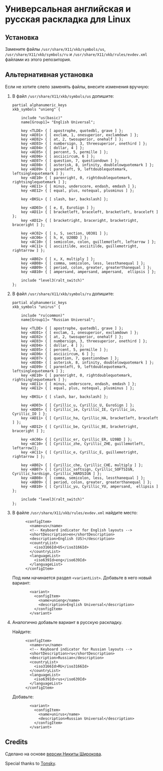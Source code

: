 # Универсальная английская и русская раскладка для Linux

## Установка

Замените файлы `/usr/share/X11/xkb/symbols/us`, `/usr/share/X11/xkb/symbols/ru` и `/usr/share/X11/xkb/rules/evdev.xml` файлами из этого репозитория.


## Альтернативная установка

Если не хотите слепо заменять файлы, внесите изменения вручную:

1.  В файл `/usr/share/X11/xkb/symbols/us` допишите:

    ```
    partial alphanumeric_keys
    xkb_symbols "unieng" {
      
        include "us(basic)"
        name[Group1]= "English Universal";

        key <TLDE> { [ apostrophe, quotedbl, grave ] };
        key <AE01> { [ exclam, 1, onesuperior, exclamdown ] };
        key <AE02> { [ at, 2, twosuperior, onehalf ] };
        key <AE03> { [ numbersign, 3, threesuperior, onethird ] };
        key <AE04> { [ dollar, 4 ] };
        key <AE05> { [ percent, 5, permille ] };
        key <AE06> { [ asciicircum, 6 ] };
        key <AE07> { [ question, 7, questiondown ] };
        key <AE08> { [ asterisk, 8, infinity, doublelowquotemark ] };
        key <AE09> { [ parenleft, 9, leftdoublequotemark, leftsinglequotemark ] };
        key <AE10> { [ parenright, 0, rightdoublequotemark, rightsinglequotemark ] };
        key <AE11> { [ minus, underscore, endash, emdash ] };
        key <AE12> { [ equal, plus, notequal, plusminus ] };

        key <BKSL> { [ slash, bar, backslash] };

        key <AD03> { [ e, E, EuroSign ] };
        key <AD11> { [ bracketleft, braceleft, bracketleft, braceleft ] };
        key <AD12> { [ bracketright, braceright, bracketright, braceright ] };

        key <AC02> { [ s, S, section, U0301 ] };
        key <AC06> { [ h, H, U20BD ] };
        key <AC10> { [ semicolon, colon, guillemotleft, leftarrow ] };
        key <AC11> { [ asciitilde, asciitilde, guillemotright, rightarrow ] };

        key <AB02> { [ x, X, multiply ] };
        key <AB08> { [ comma, semicolon, less, lessthanequal ] };
        key <AB09> { [ period, colon, greater, greaterthanequal ] };
        key <AB10> { [ ampersand, ampersand, ampersand,  ellipsis ] };

        include "level3(ralt_switch)"
    };
    ```

2.  В файл `/usr/share/X11/xkb/symbols/ru` допишите:

    ```
    partial alphanumeric_keys
    xkb_symbols "unirus" {
        
        include "ru(common)"
        name[Group1]= "Russian Universal";

        key <TLDE> { [ apostrophe, quotedbl, grave ] };
        key <AE01> { [ exclam, 1, onesuperior, exclamdown ] };
        key <AE02> { [ at, 2, twosuperior, onehalf ] };
        key <AE03> { [ numbersign, 3, threesuperior, onethird ] };
        key <AE04> { [ dollar, 4 ] };
        key <AE05> { [ percent, 5, permille ] };
        key <AE06> { [ asciicircum, 6 ] };
        key <AE07> { [ question, 7, questiondown ] };
        key <AE08> { [ asterisk, 8, infinity, doublelowquotemark ] };
        key <AE09> { [ parenleft, 9, leftdoublequotemark, leftsinglequotemark ] };
        key <AE10> { [ parenright, 0, rightdoublequotemark, rightsinglequotemark ] };
        key <AE11> { [ minus, underscore, endash, emdash ] };
        key <AE12> { [ equal, plus, notequal, plusminus ] };

        key <BKSL> { [ slash, bar, backslash] };

        key <AD03> { [ Cyrillic_u, Cyrillic_U, EuroSign ] };
        key <AD05> { [ Cyrillic_ie, Cyrillic_IE, Cyrillic_io, Cyrillic_IO ] };
        key <AD11> { [ Cyrillic_ha, Cyrillic_HA, bracketleft, braceleft ] };
        key <AD12> { [ Cyrillic_be, Cyrillic_BE, bracketright, braceright ] };

        key <AC06> { [ Cyrillic_er, Cyrillic_ER, U20BD ] };
        key <AC10> { [ Cyrillic_zhe, Cyrillic_ZHE, guillemotleft, leftarrow]};
        key <AC11> { [ Cyrillic_e, Cyrillic_E, guillemotright, rightarrow ] };

        key <AB02> { [ Cyrillic_che, Cyrillic_CHE, multiply ] };
        key <AB07> { [ Cyrillic_softsign, Cyrillic_SOFTSIGN, Cyrillic_hardsign, Cyrillic_HARDSIGN ] };
        key <AB08> { [ comma, semicolon, less, lessthanequal ] };
        key <AB09> { [ period, colon, greater, greaterthanequal ] };
        key <AB10> { [ Cyrillic_yu, Cyrillic_YU, ampersand,  ellipsis ] };

        include "level3(ralt_switch)"
    };
    ```

3.  В файле `/usr/share/X11/xkb/rules/evdev.xml` найдите место:

    ```
          <configItem>
            <name>us</name>
            <!-- Keyboard indicator for English layouts -->
            <shortDescription>en</shortDescription>
            <description>English (US)</description>
            <countryList>
              <iso3166Id>US</iso3166Id>
            </countryList>
            <languageList>
              <iso639Id>eng</iso639Id>
            </languageList>
          </configItem>
    ```

    Под ним начинается раздел `<variantList>`. Добавьте в него новый вариант:

    ```
            <variant>
              <configItem>
                <name>unieng</name>
                <description>English Universal</description>
              </configItem>
            </variant>
    ```

4.  Аналогично добавьте вариант в русскую раскладку.

    Найдите:

    ```
          <configItem>
            <name>ru</name>
            <!-- Keyboard indicator for Russian layouts -->
            <shortDescription>ru</shortDescription>
            <description>Russian</description>
            <countryList>
              <iso3166Id>RU</iso3166Id>
            </countryList>
            <languageList>
              <iso639Id>rus</iso639Id>
            </languageList>
          </configItem>
    ```

    Добавьте:

    ```
            <variant>
              <configItem>
                <name>unirus</name>
                <description>Russian Universal</description>
              </configItem>
            </variant>
    ```


## Credits

Сделано на основе [версии Никиты Широкова](https://github.com/braindefender/universal-layout).

Special thanks to [Tonsky](https://tonsky.me/).

